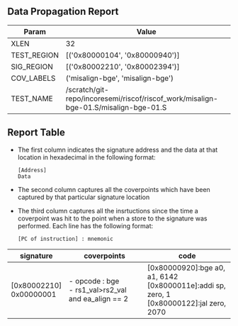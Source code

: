 
## Data Propagation Report

| Param       | Value    |
|-------------|----------|
| XLEN        | 32      |
| TEST_REGION | [('0x80000104', '0x80000940')]      |
| SIG_REGION  | [('0x80002210', '0x80002394')]      |
| COV_LABELS  | ('misalign-bge', 'misalign-bge')      |
| TEST_NAME   | /scratch/git-repo/incoresemi/riscof/riscof_work/misalign-bge-01.S/misalign-bge-01.S    |

## Report Table

- The first column indicates the signature address and the data at that location in hexadecimal in the following format: 
  ```
  [Address]
  Data
  ```

- The second column captures all the coverpoints which have been captured by that particular signature location

- The third column captures all the insrtuctions since the time a coverpoint was
  hit to the point when a store to the signature was performed. Each line has
  the following format:
  ```
  [PC of instruction] : mnemonic
  ```

|        signature         |                        coverpoints                         |                                                code                                                |
|--------------------------|------------------------------------------------------------|----------------------------------------------------------------------------------------------------|
|[0x80002210]<br>0x00000001|- opcode : bge<br> -  rs1_val>rs2_val and ea_align == 2<br> |[0x80000920]:bge a0, a1, 6142<br> [0x8000011e]:addi sp, zero, 1<br> [0x80000122]:jal zero, 2070<br> |
